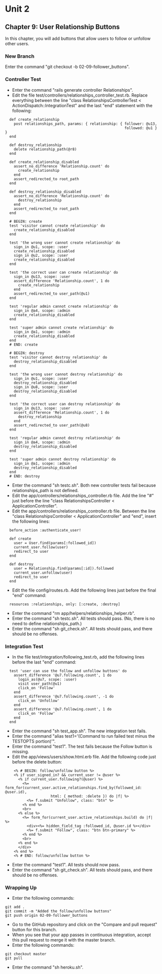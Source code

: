 # Unit 2
## Chapter 9: User Relationship Buttons

In this chapter, you will add buttons that allow users to follow or unfollow other users.

### New Branch
Enter the command "git checkout -b 02-09-follower_buttons".

### Controller Test
* Enter the command "rails generate controller Relationships".
* Edit the file test/controllers/relationships_controller_test.rb.  Replace everything between the line "class RelationshipsControllerTest < ActionDispatch::IntegrationTest" and the last "end" statement with the following:
```
  def create_relationship
    post relationships_path, params: { relationship: { follower: @u13,
                                                       followed: @u1 } }
  end

  def destroy_relationship
    delete relationship_path(@r8)
  end

  def create_relationship_disabled
    assert_no_difference 'Relationship.count' do
      create_relationship
    end
    assert_redirected_to root_path
  end

  def destroy_relationship_disabled
    assert_no_difference 'Relationship.count' do
      destroy_relationship
    end
    assert_redirected_to root_path
  end

  # BEGIN: create
  test 'visitor cannot create relationship' do
    create_relationship_disabled
  end

  test 'the wrong user cannot create relationship' do
    sign_in @u1, scope: :user
    create_relationship_disabled
    sign_in @u2, scope: :user
    create_relationship_disabled
  end

  test 'the correct user can create relationship' do
    sign_in @u13, scope: :user
    assert_difference 'Relationship.count', 1 do
      create_relationship
    end
    assert_redirected_to user_path(@u1)
  end

  test 'regular admin cannot create relationship' do
    sign_in @a4, scope: :admin
    create_relationship_disabled
  end

  test 'super admin cannot create relationship' do
    sign_in @a1, scope: :admin
    create_relationship_disabled
  end
  # END: create

  # BEGIN: destroy
  test 'visitor cannot destroy relationship' do
    destroy_relationship_disabled
  end

  test 'the wrong user cannot destroy relationship' do
    sign_in @u1, scope: :user
    destroy_relationship_disabled
    sign_in @u8, scope: :user
    destroy_relationship_disabled
  end

  test 'the correct user can destroy relationship' do
    sign_in @u13, scope: :user
    assert_difference 'Relationship.count', 1 do
      destroy_relationship
    end
    assert_redirected_to user_path(@u8)
  end

  test 'regular admin cannot destroy relationship' do
    sign_in @a4, scope: :admin
    destroy_relationship_disabled
  end

  test 'super admin cannot destroy relationship' do
    sign_in @a1, scope: :admin
    destroy_relationship_disabled
  end
  # END: destroy
```
* Enter the command "sh testc.sh".  Both new controller tests fail because relationships_path is not defined.
* Edit the app/controllers/relationships_controller.rb file.  Add the line "#" just before the line "class RelationshipsController < ApplicationController".
* Edit the app/controllers/relationships_controller.rb file.  Between the line "class RelationshipsController < ApplicationController" and "end", insert the following lines:
```
  before_action :authenticate_user!

  def create
    user = User.find(params[:followed_id])
    current_user.follow(user)
    redirect_to user
  end

  def destroy
    user = Relationship.find(params[:id]).followed
    current_user.unfollow(user)
    redirect_to user
  end
```
* Edit the file config/routes.rb.  Add the following lines just before the final "end" command:
```
  resources :relationships, only: [:create, :destroy]
```
* Enter the command "rm app/helpers/relationships_helper.rb".
* Enter the command "sh testc.sh".  All tests should pass.  (No, there is no need to define relationships_path.)
* Enter the command "sh git_check.sh".  All tests should pass, and there should be no offenses.

### Integration Test
* In the file test/integration/following_test.rb, add the following lines before the last "end" command:
```
  test 'user can use the follow and unfollow buttons' do
    assert_difference '@u7.following.count', 1 do
      login_as(@u7, scope: :user)
      visit user_path(@u1)
      click_on 'Follow'
    end
    assert_difference '@u7.following.count', -1 do
      click_on 'Unfollow'
    end
    assert_difference '@u7.following.count', 1 do
      click_on 'Follow'
    end
  end
```
* Enter the command "sh test_app.sh".  The new integration test fails.
* Enter the command "alias test1='(Command to run failed test minus the TESTOPTS portion)'".
* Enter the command "test1".  The test fails because the Follow button is missing.
* Edit the app/views/users/show.html.erb file.  Add the following code just before the delete button:
```
    <% # BEGIN: follow/unfollow button %>
    <% if user_signed_in? && current_user != @user %>
      <% if current_user.following?(@user) %>
        <%= form_for(current_user.active_relationships.find_by(followed_id: @user.id),
                     html: { method: :delete }) do |f| %>
          <%= f.submit "Unfollow", class: "btn" %>
        <% end %>
        <br>
      <% else %>
        <%= form_for(current_user.active_relationships.build) do |f| %>
          <div><%= hidden_field_tag :followed_id, @user.id %></div>
          <%= f.submit "Follow", class: "btn btn-primary" %>
        <% end %>
        <br>
      <% end %>
      </div>
    <% end %>
    <% # END: follow/unfollow button %>
```
* Enter the command "test1".  All tests should now pass.
* Enter the command "sh git_check.sh".  All tests should pass, and there should be no offenses.

### Wrapping Up
* Enter the following commands:
```
git add .
git commit -m "Added the follow/unfollow buttons"
git push origin 02-09-follower_buttons
```
* Go to the GitHub repository and click on the "Compare and pull request" button for this branch.
* When you see that your app passes in continuous integration, accept this pull request to merge it with the master branch.
* Enter the following commands:
```
git checkout master
git pull
```
* Enter the command "sh heroku.sh".
